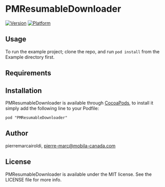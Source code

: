 # PMResumableDownloader

[![Version](http://cocoapod-badges.herokuapp.com/v/PMResumableDownloader/badge.png)](http://cocoadocs.org/docsets/PMResumableDownloader)
[![Platform](http://cocoapod-badges.herokuapp.com/p/PMResumableDownloader/badge.png)](http://cocoadocs.org/docsets/PMResumableDownloader)

## Usage

To run the example project; clone the repo, and run `pod install` from the Example directory first.

## Requirements

## Installation

PMResumableDownloader is available through [CocoaPods](http://cocoapods.org), to install
it simply add the following line to your Podfile:

    pod "PMResumableDownloader"

## Author

pierremarcairoldi, pierre-marc@mobila-canada.com

## License

PMResumableDownloader is available under the MIT license. See the LICENSE file for more info.

